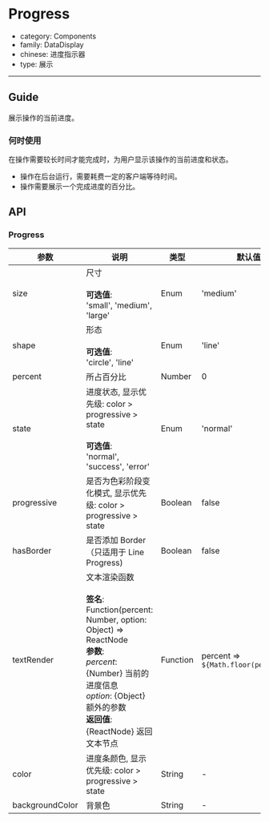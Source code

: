# Progress

-   category: Components
-   family: DataDisplay
-   chinese: 进度指示器
-   type: 展示

---

## Guide

展示操作的当前进度。

### 何时使用

在操作需要较长时间才能完成时，为用户显示该操作的当前进度和状态。

-   操作在后台运行，需要耗费一定的客户端等待时间。
-   操作需要展示一个完成进度的百分比。

## API

### Progress

| 参数              | 说明                                                                                                                                                                                          | 类型       | 默认值                                  |
| --------------- | ------------------------------------------------------------------------------------------------------------------------------------------------------------------------------------------- | -------- | ------------------------------------ |
| size            | 尺寸<br/><br/>**可选值**:<br/>'small', 'medium', 'large'                                                                                                                                            | Enum     | 'medium'                             |
| shape           | 形态<br/><br/>**可选值**:<br/>'circle', 'line'                                                                                                                                                      | Enum     | 'line'                               |
| percent         | 所占百分比                                                                                                                                                                                       | Number   | 0                                    |
| state           | 进度状态, 显示优先级: color > progressive > state<br/><br/>**可选值**:<br/>'normal', 'success', 'error'                                                                                                    | Enum     | 'normal'                             |
| progressive     | 是否为色彩阶段变化模式, 显示优先级: color > progressive > state                                                                                                                                             | Boolean  | false                                |
| hasBorder       | 是否添加 Border（只适用于 Line Progress)                                                                                                                                                             | Boolean  | false                                |
| textRender      | 文本渲染函数<br/><br/>**签名**:<br/>Function(percent: Number, option: Object) => ReactNode<br/>**参数**:<br/>_percent_: {Number} 当前的进度信息<br/>_option_: {Object} 额外的参数<br/>**返回值**:<br/>{ReactNode} 返回文本节点<br/> | Function | percent => `${Math.floor(percent)}%` |
| color           | 进度条颜色, 显示优先级: color > progressive > state                                                                                                                                                   | String   | -                                    |
| backgroundColor | 背景色                                                                                                                                                                                         | String   | -                                    |
